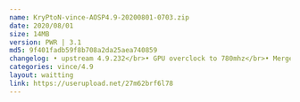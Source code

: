 ```yaml
---
name: KryPtoN-vince-AOSP4.9-20200801-0703.zip
date: 2020/08/01
size: 14MB
version: PWR | 3.1
md5: 9f401fadb59f8b708a2da25aea740859
changelog: • upstream 4.9.232</br>• GPU overclock to 780mhz</br>• Merge tag caf LA.UM.7.6.2.r1-11900-89xx.0</br>• etc optimization
categories: vince/4.9
layout: waitting
link: https://userupload.net/27m62brf6l78
---
```

